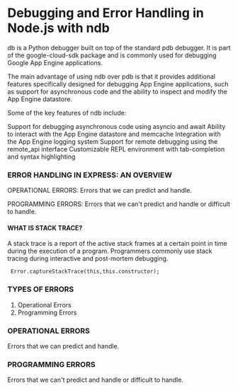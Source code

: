 # Debugging and Error Handling in Node.js with ndb


db is a Python debugger built on top of the standard pdb debugger. It is part of the google-cloud-sdk package and is commonly used for debugging Google App Engine applications.

The main advantage of using ndb over pdb is that it provides additional features specifically designed for debugging App Engine applications, such as support for asynchronous code and the ability to inspect and modify the App Engine datastore.

Some of the key features of ndb include:

Support for debugging asynchronous code using asyncio and await
Ability to interact with the App Engine datastore and memcache
Integration with the App Engine logging system
Support for remote debugging using the remote_api interface
Customizable REPL environment with tab-completion and syntax highlighting




### ERROR HANDLING IN EXPRESS: AN OVERVIEW

OPERATIONAL ERRORS: Errors that we can predict and handle.

PROGRAMMING ERRORS: Errors that we can't predict and handle or difficult to handle.




#### WHAT IS STACK TRACE?

A stack trace is a report of the active stack frames at a certain point in time during the execution of a program. Programmers commonly use stack tracing during interactive and post-mortem debugging.



```JS
 Error.captureStackTrace(this,this.constructor);

```

### TYPES OF ERRORS

1. Operational Errors
2. Programming Errors


### OPERATIONAL ERRORS

Errors that we can predict and handle.

### PROGRAMMING ERRORS

Errors that we can't predict and handle or difficult to handle.